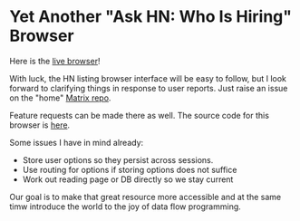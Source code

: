# Yet Another "Ask HN: Who Is Hiring" Browser
Here is the [live browser](https://kennytilton.github.io/whoishiring/)!

With luck, the HN listing browser interface will be easy to follow, but I look forward to clarifying things in response to user reports. Just raise an issue on the "home" [Matrix repo](https://github.com/kennytilton/matrix).

Feature requests can be made there as well. The source code for this browser is [here](https://github.com/kennytilton/matrix/tree/master/js/matrix/js/examples/WhoIsHiring).

Some issues I have in mind already:
* Store user options so they persist across sessions.
* Use routing for options if storing options does not suffice
* Work out reading page or DB directly so we stay current

Our goal is to make that great resource more accessible and at the same timw introduce the world to the joy of data flow programming.

